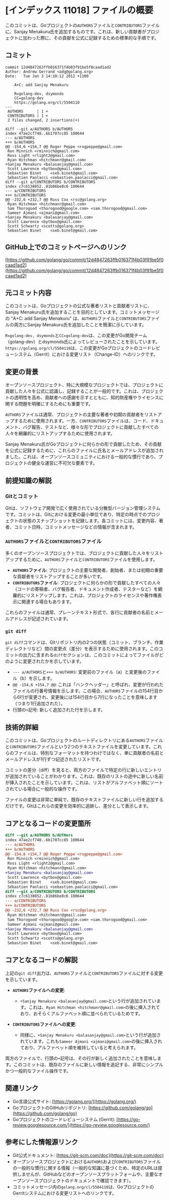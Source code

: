 # [インデックス 11018] ファイルの概要

このコミットは、Goプロジェクトの`AUTHORS`ファイルと`CONTRIBUTORS`ファイルに、Sanjay Menakuru氏を追加するものです。これは、新しい貢献者がプロジェクトに加わった際に、その貢献を公式に記録するための標準的な手順です。

## コミット

```
commit 12d4847263ffb016371f4b03f91be5f0caad1ad2
Author: Andrew Gerrand <adg@golang.org>
Date:   Tue Jan 3 14:10:12 2012 +1100

    A+C: add Sanjay Menakuru
    
    R=golang-dev, dsymonds
    CC=golang-dev
    https://golang.org/cl/5504110
---
 AUTHORS      | 1 +
 CONTRIBUTORS | 1 +
 2 files changed, 2 insertions(+)

diff --git a/AUTHORS b/AUTHORS
index 47ae2cf748..6b1707cc85 100644
--- a/AUTHORS
+++ b/AUTHORS
@@ -154,6 +154,7 @@ Roger Peppe <rogpeppe@gmail.com>
 Ron Minnich <rminnich@gmail.com>
 Ross Light <rlight2@gmail.com>
 Ryan Hitchman <hitchmanr@gmail.com>
+Sanjay Menakuru <balasanjay@gmail.com>
 Scott Lawrence <bytbox@gmail.com>
 Sebastien Binet	<seb.binet@gmail.com>
 Sébastien Paolacci <sebastien.paolacci@gmail.com>
diff --git a/CONTRIBUTORS b/CONTRIBUTORS
index c7c6138852..81b86be8c6 100644
--- a/CONTRIBUTORS
+++ b/CONTRIBUTORS
@@ -232,6 +232,7 @@ Russ Cox <rsc@golang.org>
 Ryan Hitchman <hitchmanr@gmail.com>
 Sam Thorogood <thorogood@google.com> <sam.thorogood@gmail.com>
 Sameer Ajmani <ajmani@gmail.com>
+Sanjay Menakuru <balasanjay@gmail.com>
 Scott Lawrence <bytbox@gmail.com>
 Scott Schwartz <scotts@golang.org>
 Sebastien Binet	<seb.binet@gmail.com>
```

## GitHub上でのコミットページへのリンク

[https://github.com/golang/go/commit/12d4847263ffb016371f4b03f91be5f0caad1ad2](https://github.com/golang/go/commit/12d4847263ffb016371f4b03f91be5f0caad1ad2)

## 元コミット内容

このコミットは、Goプロジェクトの公式な著者リストと貢献者リストに、Sanjay Menakuru氏を追加することを目的としています。コミットメッセージの "A+C: add Sanjay Menakuru" は、`AUTHORS`ファイルと`CONTRIBUTORS`ファイルの両方にSanjay Menakuru氏を追加したことを簡潔に示しています。

`R=golang-dev, dsymonds`と`CC=golang-dev`は、この変更がGo開発チーム（golang-dev）とdsymonds氏によってレビューされたことを示しています。`https://golang.org/cl/5504110`は、この変更がGoプロジェクトのコードレビューシステム（Gerrit）における変更リスト（Change-ID）へのリンクです。

## 変更の背景

オープンソースプロジェクト、特に大規模なプロジェクトでは、プロジェクトに貢献した人々を公式に認識し、記録することが一般的です。これは、プロジェクトの透明性を高め、貢献者への感謝を示すとともに、知的財産権やライセンスに関する問題を明確にするためにも重要です。

`AUTHORS`ファイルは通常、プロジェクトの主要な著者や初期の貢献者をリストアップするために使用されます。一方、`CONTRIBUTORS`ファイルは、コード、ドキュメント、バグ報告、テストなど、様々な形でプロジェクトに貢献したすべての人々を網羅的にリストアップするために使用されます。

Sanjay Menakuru氏がGoプロジェクトに何らかの形で貢献したため、その貢献を公式に記録するために、これらのファイルに氏名とメールアドレスが追加されました。これは、オープンソースコミュニティにおける一般的な慣行であり、プロジェクトの健全な運営に不可欠な要素です。

## 前提知識の解説

### Gitとコミット

Gitは、ソフトウェア開発で広く使用されている分散型バージョン管理システムです。コミットは、Gitにおける変更の最小単位であり、特定の時点でのプロジェクトの状態のスナップショットを記録します。各コミットには、変更内容、著者、コミット日時、コミットメッセージなどの情報が含まれます。

### `AUTHORS`ファイルと`CONTRIBUTORS`ファイル

多くのオープンソースプロジェクトでは、プロジェクトに貢献した人々をリストアップするために、`AUTHORS`ファイルと`CONTRIBUTORS`ファイルを使用します。

*   **`AUTHORS`ファイル**: プロジェクトの主要な開発者、創始者、または初期の重要な貢献者をリストアップすることが多いです。
*   **`CONTRIBUTORS`ファイル**: プロジェクトに何らかの形で貢献したすべての人々（コードの寄稿者、バグ報告者、ドキュメント作成者、テスターなど）を網羅的にリストアップします。これは、プロジェクトのライセンスや著作権表示に関連する場合もあります。

これらのファイルは通常、プレーンテキスト形式で、各行に貢献者の名前とメールアドレスが記述されています。

### `git diff`

`git diff`コマンドは、Gitリポジトリ内の2つの状態（コミット、ブランチ、作業ディレクトリなど）間の変更点（差分）を表示するために使用されます。このコミットの出力に含まれる`diff`セクションは、このコミットによってファイルがどのように変更されたかを示しています。

*   `--- a/AUTHORS`と`+++ b/AUTHORS`: 変更前のファイル（a）と変更後のファイル（b）を示します。
*   `@@ -154,6 +154,7 @@`: これは「ハンクヘッダー」と呼ばれ、変更が行われたファイルの行番号情報を示します。この場合、`AUTHORS`ファイルの154行目から6行が変更され、変更後には154行目から7行になったことを意味します（つまり1行追加された）。
*   行頭の`+`記号: 新しく追加された行を示します。

## 技術的詳細

このコミットは、Goプロジェクトのルートディレクトリにある`AUTHORS`ファイルと`CONTRIBUTORS`ファイルという2つのテキストファイルを変更しています。これらのファイルは、特別なフォーマットを持つわけではなく、単に貢献者の名前とメールアドレスが1行ずつ記述されたリストです。

コミットの差分（diff）を見ると、両方のファイルで特定の行に新しいエントリが追加されていることがわかります。これは、既存のリストの途中に新しい名前が挿入されたことを示しています。これは、リストがアルファベット順にソートされている場合に一般的な操作です。

ファイルの変更は非常に単純で、既存のテキストファイルに新しい行を追加するだけです。Gitはこれらの変更を効率的に追跡し、差分として表示します。

## コアとなるコードの変更箇所

```diff
diff --git a/AUTHORS b/AUTHors
index 47ae2cf748..6b1707cc85 100644
--- a/AUTHORS
+++ b/AUTHORS
@@ -154,6 +154,7 @@ Roger Peppe <rogpeppe@gmail.com>
 Ron Minnich <rminnich@gmail.com>
 Ross Light <rlight2@gmail.com>
 Ryan Hitchman <hitchmanr@gmail.com>
+Sanjay Menakuru <balasanjay@gmail.com>
 Scott Lawrence <bytbox@gmail.com>
 Sebastien Binet	<seb.binet@gmail.com>
 Sébastien Paolacci <sebastien.paolacci@gmail.com>
diff --git a/CONTRIBUTORS b/CONTRIBUTORS
index c7c6138852..81b86be8c6 100644
--- a/CONTRIBUTORS
+++ b/CONTRIBUTORS
@@ -232,6 +232,7 @@ Russ Cox <rsc@golang.org>
 Ryan Hitchman <hitchmanr@gmail.com>
 Sam Thorogood <thorogood@google.com> <sam.thorogood@gmail.com>
 Sameer Ajmani <ajmani@gmail.com>
+Sanjay Menakuru <balasanjay@gmail.com>
 Scott Lawrence <bytbox@gmail.com>
 Scott Schwartz <scotts@golang.org>
 Sebastien Binet	<seb.binet@gmail.com>
```

## コアとなるコードの解説

上記の`git diff`出力は、`AUTHORS`ファイルと`CONTRIBUTORS`ファイルに対する変更を示しています。

*   **`AUTHORS`ファイルへの変更**:
    *   `+Sanjay Menakuru <balasanjay@gmail.com>`という行が追加されています。これは、`Ryan Hitchman <hitchmanr@gmail.com>`の後に挿入されており、おそらくアルファベット順に並べられているためです。

*   **`CONTRIBUTORS`ファイルへの変更**:
    *   同様に、`+Sanjay Menakuru <balasanjay@gmail.com>`という行が追加されています。これも`Sameer Ajmani <ajmani@gmail.com>`の後に挿入されており、アルファベット順を維持していると考えられます。

両方のファイルで、行頭の`+`記号は、その行が新しく追加されたことを意味します。このコミットは、既存のファイルに新しい情報を追記する、非常にシンプルかつ一般的なファイル操作です。

## 関連リンク

*   Go言語公式サイト: [https://golang.org/](https://golang.org/)
*   GoプロジェクトのGitHubリポジトリ: [https://github.com/golang/go](https://github.com/golang/go)
*   Goプロジェクトのコードレビューシステム (Gerrit): [https://go-review.googlesource.com/](https://go-review.googlesource.com/)

## 参考にした情報源リンク

*   Git公式ドキュメント: [https://git-scm.com/doc](https://git-scm.com/doc)
*   オープンソースプロジェクトにおける`AUTHORS`および`CONTRIBUTORS`ファイルの一般的な慣行に関する情報（一般的な知識に基づくため、特定のURLは提供しませんが、GitHubなどのオープンソースプラットフォームや、主要なオープンソースプロジェクトのドキュメントで確認できます）。
*   コミットメッセージ内の`golang.org/cl/5504110`は、GoプロジェクトのGerritシステムにおける変更リストへのリンクです。

